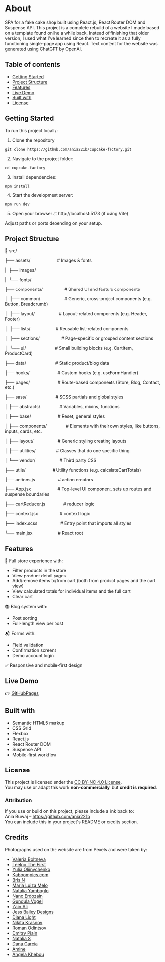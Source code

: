 # About

SPA for a fake cake shop built using React.js, React Router DOM and Suspense API.
This project is a complete rebuild of a website I made based on a template found online a while back. Instead of finishing that older version, I used what I’ve learned since then to recreate it as a fully functioning single-page app using React.
Text content for the website was generated using ChatGPT by OpenAI.

## Table of contents

- [Getting Started](#getting-started)
- [Project Structure](#project-structure)
- [Features](#features)
- [Live Demo](#live-demo)
- [Built with](#built-with)
- [License](#license)

## Getting Started

To run this project locally:

1. Clone the repository:

```
git clone https://github.com/ania221b/cupcake-factory.git
```

2. Navigate to the project folder:

```
cd cupcake-factory
```

3. Install dependencies:

```
npm install
```

4. Start the development server:

```
npm run dev
```

5. Open your browser at http://localhost:5173 (if using Vite)

Adjust paths or ports depending on your setup.

## Project Structure

📁 src/

├── assets/                      # Images & fonts

|  ├── images/

|  └── fonts/

├── components/                  # Shared UI and feature components

│  ├── common/                    # Generic, cross-project components (e.g. Button, Breadcrumb)

│  ├── layout/                    # Layout-related components (e.g. Header, Footer)

│  ├── lists/                     # Reusable list-related components

│  ├── sections/                  # Page-specific or grouped content sections

│  └── ui/                        # Small building blocks (e.g. CartItem, ProductCard)

├── data/                        # Static product/blog data

├── hooks/                       # Custom hooks (e.g. useFormHandler)

├── pages/                       # Route-based components (Store, Blog, Contact, etc.)

├── sass/                        # SCSS partials and global styles

│ ├── abstracts/                # Variables, mixins, functions

│ ├── base/                      # Reset, general styles

│ ├── components/                # Elements with their own styles, like buttons, inputs, cards, etc.

│ ├── layout/                    # Generic styling creating layouts

│ ├── utilities/                 # Classes that do one specific thing

│ └── vendor/                    # Third party CSS

├── utils/                      # Utility functions (e.g. calculateCartTotals)

├── actions.js                   # action creators

├── App.jsx                      # Top-level UI component, sets up routes and suspense boundaries

├── cartReducer.js               # reducer logic

├── context.jsx                  # context logic

├── index.scss                   # Entry point that imports all styles

└── main.jsx                     # React root

## Features

🛒 Full store experience with:

- Filter products in the store
- View product detail pages
- Add/remove items to/from cart (both from product pages and the cart view)
- View calculated totals for individual items and the full cart
- Clear cart

📚 Blog system with:

- Post sorting
- Full-length view per post

📬 Forms with:

- Field validation
- Confirmation screens
- Demo account login

✅ Responsive and mobile-first design

## Live Demo

👉 [GitHubPages](https://ania221b.github.io/cupcake-factory/)

## Built with

- Semantic HTML5 markup
- CSS Grid
- Flexbox
- React.js
- React Router DOM
- Suspense API
- Mobile-first workflow

## License

This project is licensed under the [CC BY-NC 4.0 License](https://creativecommons.org/licenses/by-nc/4.0/).  
You may use or adapt this work **non-commercially**, but **credit is required**.

### Attribution

If you use or build on this project, please include a link back to:  
Ania Buwaj – https://github.com/ania221b  
You can include this in your project's README or credits section.

## Credits

Photographs used on the website are from Pexels and were taken by:

- [Valeria Boltneva](https://www.pexels.com/@valeriya)
- [Leeloo The First](https://www.pexels.com/@leeloothefirst)
- [Yulia Oliinychenko](https://www.pexels.com/@yulia-oliinychenko-849416506)
- [Kaboompics.com](https://www.pexels.com/@karolina-grabowska)
- [Bris N](https://www.pexels.com/@bris-n-3691952)
- [Maria Luiza Melo](https://www.pexels.com/@amaria)
- [Natalia Yamboglo](https://www.pexels.com/@natali)
- [Nano Erdozain](https://www.pexels.com/@nano-e)
- [Gundula Vogel](https://www.pexels.com/@guvo59)
- [Zain Ali](https://www.pexels.com/@zain-a)
- [Jess Bailey Designs](https://www.pexels.com/pl-pl/@jessbaileydesign)
- [Diana Light](https://www.pexels.com/@dreamcatchlight/)
- [Nikita Krasnov](https://www.pexels.com/pl-pl/@nikita-krasnov-5999644)
- [Roman Odintsov](https://www.pexels.com/@roman-odintsov)
- [Dmitry Plain](https://www.pexels.com/@dplainer)
- [Natalia S](https://www.pexels.com/@planka)
- [Dana Garcia](https://www.pexels.com/@dana-garcia-2152786334)
- [Amine](https://www.pexels.com/@amine-1285347)
- [Angela Khebou](https://www.pexels.com/@angela-khebou-259135285)
